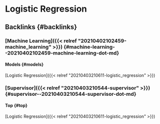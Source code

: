 # Logistic Regression


## Backlinks {#backlinks}


### [Machine Learning]({{< relref "20210402102459-machine_learning" >}}) {#machine-learning--20210402102459-machine-learning-dot-md}


#### Models {#models}

[Logistic Regression]({{< relref "20210403210611-logistic_regression" >}})


### [Supervisor]({{< relref "20210403210544-supervisor" >}}) {#supervisor--20210403210544-supervisor-dot-md}


#### Top {#top}

[Logistic Regression]({{< relref "20210403210611-logistic_regression" >}})

